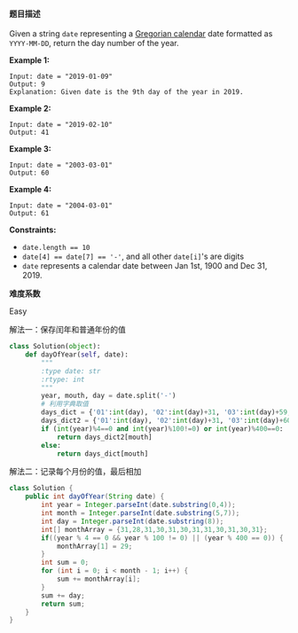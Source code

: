 #### **题目描述**

Given a string `date` representing a [Gregorian calendar](https://en.wikipedia.org/wiki/Gregorian_calendar) date formatted as `YYYY-MM-DD`, return the day number of the year.

 

**Example 1:**

```
Input: date = "2019-01-09"
Output: 9
Explanation: Given date is the 9th day of the year in 2019.
```

**Example 2:**

```
Input: date = "2019-02-10"
Output: 41
```

**Example 3:**

```
Input: date = "2003-03-01"
Output: 60
```

**Example 4:**

```
Input: date = "2004-03-01"
Output: 61
```

 

**Constraints:**

- `date.length == 10`
- `date[4] == date[7] == '-'`, and all other `date[i]`'s are digits
- `date` represents a calendar date between Jan 1st, 1900 and Dec 31, 2019.

**难度系数**    

Easy

解法一：保存闰年和普通年份的值

```python
class Solution(object):
    def dayOfYear(self, date):
        """
        :type date: str
        :rtype: int
        """
        year, mouth, day = date.split('-')
        # 利用字典取值
        days_dict = {'01':int(day), '02':int(day)+31, '03':int(day)+59, '04':int(day)+90, '05':int(day)+120, '06':int(day)+151, '07':int(day)+181, '08':int(day)+212, '09':int(day)+243, '10':int(day)+273, '11':int(day)+304, '12':int(day)+334}
        days_dict2 = {'01':int(day), '02':int(day)+31, '03':int(day)+60, '04':int(day)+91, '05':int(day)+121,'06':int(day)+152, '07':int(day)+182, '08':int(day)+213, '09':int(day)+244, '10':int(day)+274, '11':int(day)+305, '12':int(day)+335}
        if (int(year)%4==0 and int(year)%100!=0) or int(year)%400==0:
            return days_dict2[mouth]
        else:
            return days_dict[mouth]

```

解法二：记录每个月份的值，最后相加

```java
class Solution {
    public int dayOfYear(String date) {
        int year = Integer.parseInt(date.substring(0,4));
        int month = Integer.parseInt(date.substring(5,7));
        int day = Integer.parseInt(date.substring(8));
        int[] monthArray = {31,28,31,30,31,30,31,31,30,31,30,31};
        if((year % 4 == 0 && year % 100 != 0) || (year % 400 == 0)) {
            monthArray[1] = 29;
        }
        int sum = 0;
        for (int i = 0; i < month - 1; i++) {
            sum += monthArray[i];
        }
        sum += day;
        return sum;
    }
}


```

